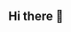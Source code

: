 ## Hi there 👋

<!--
**Archard16/Archard16** is a ✨ _special_ ✨ repository because its `README.md` (this file) appears on your GitHub profile.

Here are some ideas to get you started:

- 🌱 I’m currently learning Binus University
- 💬 Ask me about anything
- 📫 How to reach me: instagram @justarchard_g
- 😄 Pronouns: he/him
- ⚡ Fun fact: im a taurus
-->
